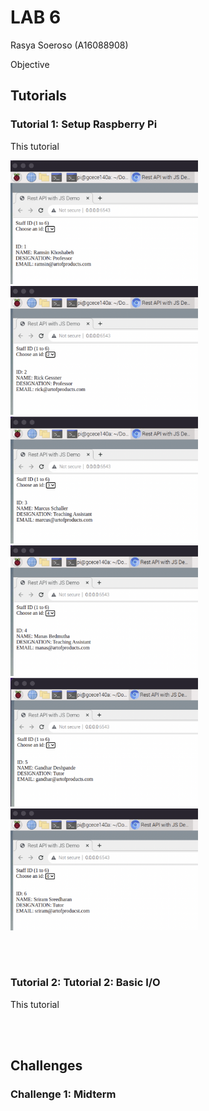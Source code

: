 # LAB 6
Rasya Soeroso (A16088908)

Objective

## Tutorials

<!-- - __Tutorial 1: Setup Raspberry Pi__ -->
### Tutorial 1: Setup Raspberry Pi
    
This tutorial 

<img src="screenshots/t1.png" alt="home page" width="300">
<img src="screenshots/t2.png" alt="home page" width="300">
<img src="screenshots/t3.png" alt="home page" width="300">
<img src="screenshots/t4.png" alt="home page" width="300">
<img src="screenshots/t5.png" alt="home page" width="300">
<img src="screenshots/t6.png" alt="home page" width="300">

<br><br>

<!-- - __Tutorial 2: Tutorial 2: Basic I/O__  -->

### Tutorial 2: Tutorial 2: Basic I/O

This tutorial 

<br><br>

## Challenges

<!-- - __Challenge 1: Midterm__ -->
### Challenge 1: Midterm


